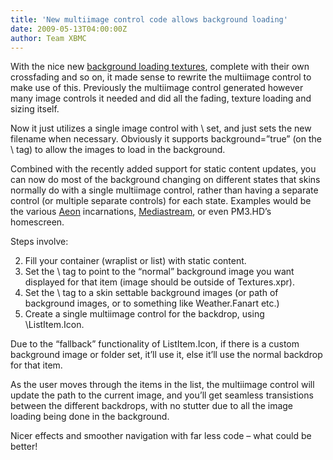 ```yaml
---
title: 'New multiimage control code allows background loading'
date: 2009-05-13T04:00:00Z
author: Team XBMC
---
```

With the nice new [background loading textures](/article/some-texture-tweaks-better-background-loading "better background loading"), complete with their own crossfading and so on, it made sense to rewrite the multiimage control to make use of this. Previously the multiimage control generated however many image controls it needed and did all the fading, texture loading and sizing itself.

 Now it just utilizes a single image control with \ set, and just sets the new filename when necessary. Obviously it supports background=”true” (on the \ tag) to allow the images to load in the background.

 Combined with the recently added support for static content updates, you can now do most of the background changing on different states that skins normally do with a single multiimage control, rather than having a separate control (or multiple separate controls) for each state. Examples would be the various [Aeon](http://www.aeonproject.com/ "Aeon") incarnations, [Mediastream](https://www.seventech.org "Mediastream"), or even PM3.HD’s homescreen.

 Steps involve:

 
 2. Fill your container (wraplist or list) with static content.
 4. Set the \ tag to point to the “normal” background image you want displayed for that item (image should be outside of Textures.xpr).
 6. Set the \ tag to a skin settable background images (or path of background images, or to something like Weather.Fanart etc.)
 8. Create a single multiimage control for the backdrop, using \ListItem.Icon\.
 
 Due to the “fallback” functionality of ListItem.Icon, if there is a custom background image or folder set, it’ll use it, else it’ll use the normal backdrop for that item.

 As the user moves through the items in the list, the multiimage control will update the path to the current image, and you’ll get seamless transistions between the different backdrops, with no stutter due to all the image loading being done in the background.

 Nicer effects and smoother navigation with far less code – what could be better!

 